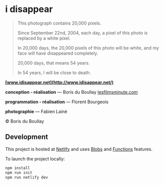 # i disappear

> This photograph contains 20,000 pixels.
>
> Since September 22nd, 2004, each day, a pixel of this photo is replaced by a white pixel.
>
> In 20,000 days, the 20,000 pixels of this photo will be white, and my face will have disappeared completely.
>
> 20,000 days, that means 54 years.
>
> In 54 years, I will be close to death.

**[www.idisappear.net](http://www.idisappear.net/)**

**conception - réalisation** — Boris du Boullay [lesfilmsminute.com](https://lesfilmsminute.com)

**programmation - réalisation** — Florent Bourgeois

**photographie** — Fabien Lainé

© Boris du Boullay

## Development

This project is hosted at [Netlify](https://www.netlify.com/) and uses [Blobs](https://docs.netlify.com/blobs/overview/) and [Functions](https://docs.netlify.com/functions/overview/) features.

To launch the project locally:

```sh
npm install
npm run init
npm run netlify dev
```
